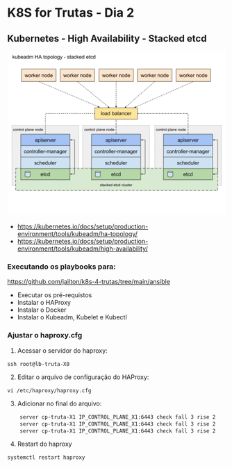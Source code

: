# K8S for Trutas - Dia 2

## Kubernetes - High Availability - Stacked etcd

![Kubernetes Components](../images/kubeadm-ha-topology-stacked-etcd.svg)

- <https://kubernetes.io/docs/setup/production-environment/tools/kubeadm/ha-topology/>
- <https://kubernetes.io/docs/setup/production-environment/tools/kubeadm/high-availability/>

### Executando os playbooks para:

<https://github.com/jailton/k8s-4-trutas/tree/main/ansible>

- Executar os pré-requistos
- Instalar o HAProxy
- Instalar o Docker
- Instalar o Kubeadm, Kubelet e Kubectl

### Ajustar o haproxy.cfg

1. Acessar o servidor do haproxy:

```
ssh root@lb-truta-X0
```

2. Editar o arquivo de configuração do HAProxy:

```
vi /etc/haproxy/haproxy.cfg
```

3. Adicionar no final do arquivo:

```    
    server cp-truta-X1 IP_CONTROL_PLANE_X1:6443 check fall 3 rise 2
    server cp-truta-X1 IP_CONTROL_PLANE_X1:6443 check fall 3 rise 2
    server cp-truta-X1 IP_CONTROL_PLANE_X1:6443 check fall 3 rise 2
```

4. Restart do haproxy

```
systemctl restart haproxy
```